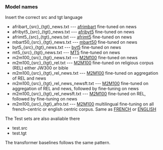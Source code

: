 ### Model names

Insert the correct src and tgt language

- afribart_{src}_{tgt}_news.txt --- [afrimbart](https://huggingface.co/masakhane/afri-mbart50) fine-tuned on news
- afribyt5_{src}_{tgt}_news.txt --- [afribyt5](https://huggingface.co/masakhane/afri-byt5-base) fine-tuned on news
- afrimt5_{src}_{tgt}_news.txt --- [afrimt5](https://huggingface.co/masakhane/afri-mt5-base) fine-tuned on news
- mbart50_{src}_{tgt}_news.txt --- [mbart50](https://huggingface.co/facebook/mbart-large-50) fine-tuned on news
- byt5_{src}_{tgt}_news.txt --- [byt5](https://huggingface.co/google/byt5-base) fine-tuned on news
- mt5_{src}_{tgt}_news.txt --- [MT5](https://huggingface.co/google/mt5-base) fine-tuned on news
- m2m100_{src}_{tgt}_news.txt  --- [M2M100](https://huggingface.co/facebook/m2m100_418M) fine-tuned on news
- m2m100_{src}_{tgt}_rel.txt  --- [M2M100](https://huggingface.co/facebook/m2m100_418M) fine-tuned on religious corpus (REL) either JW300 or bible
- m2m100_{src}_{tgt}_rel_news.txt  --- [M2M100](https://huggingface.co/facebook/m2m100_418M) fine-tuned on aggregation of REL and news
- m2m100_{src}_{tgt}_rel_news_newsft.txt  --- [M2M100](https://huggingface.co/facebook/m2m100_418M) fine-tuned on aggregation of REL and news, followed by fine-tuning on news
- m2m100_{src}_{tgt}_rel_newsft.txt  --- [M2M100](https://huggingface.co/facebook/m2m100_418M) fine-tuned on REL, followed by fine-tuning on news
- m2m100_{src}_{tgt}_afro.txt  --- [M2M100](https://huggingface.co/facebook/m2m100_418M) multilingual fine-tuning on all french-centric or english centric corpus. Same as [FRENCH](https://huggingface.co/masakhane/m2m100_418M-FR-NEWS) or [ENGLISH](https://huggingface.co/masakhane/m2m100_418M-EN-NEWS)

The Test sets are also avaliable there
- test.src
- test.tgt

The transformer baselines follows the same pattern.
